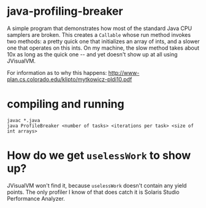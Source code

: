 java-profiling-breaker
======================

A simple program that demonstrates how most of the standard Java CPU samplers are broken. This creates a `Callable` whose run method invokes two methods: a pretty quick one that initializes an array of ints, and a slower one that operates on this ints. On my machine, the slow method takes about 10x as long as the quick one -- and yet doesn't show up at all using JVisualVM.

For information as to why this happens: http://www-plan.cs.colorado.edu/klipto/mytkowicz-pldi10.pdf

compiling and running
=====================

    javac *.java
    java ProfileBreaker <number of tasks> <iterations per task> <size of int arrays>

How do we get `uselessWork` to show up?
=======================================

JVisualVM won't find it, because `uselessWork` doesn't contain any yield points. The only profiler I know of that does catch it is Solaris Studio Performance Analyzer.
